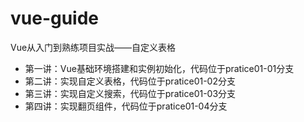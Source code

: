 # vue-guide
Vue从入门到熟练项目实战——自定义表格
* 第一讲：Vue基础环境搭建和实例初始化，代码位于pratice01-01分支
* 第二讲：实现自定义表格，代码位于pratice01-02分支
* 第三讲：实现自定义搜索，代码位于pratice01-03分支
* 第四讲：实现翻页组件，代码位于pratice01-04分支

